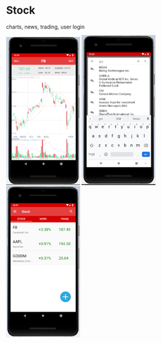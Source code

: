 # Stock
charts, news, trading, user login

<img src="https://github.com/LintaoLu/Stock/blob/master/res/K-line.png" width="200">
<img src="https://github.com/LintaoLu/Stock/blob/master/res/search.png" width="200">
<img src="https://github.com/LintaoLu/Stock/blob/master/res/stock.png" width="200">
